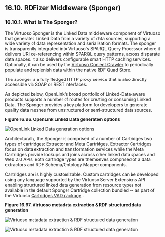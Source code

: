 <div id="virtuososponger" class="section">

<div class="titlepage">

<div>

<div>

## 16.10. RDFizer Middleware (Sponger)

</div>

</div>

</div>

<div id="virtuosospongerintro" class="section">

<div class="titlepage">

<div>

<div>

### 16.10.1. What Is The Sponger?

</div>

</div>

</div>

The Virtuoso Sponger is the Linked Data middleware component of Virtuoso
that generates Linked Data from a variety of data sources, supporting a
wide variety of data representation and serialization formats. The
sponger is transparently integrated into Virtuoso's SPARQL Query
Processor where it delivers URI de-referencing within SPARQL query
patterns, across disparate data spaces. It also delivers configurable
smart HTTP caching services. Optionally, it can be used by the
<a href="admui.webservices.html#contentcrawlerrdf" class="link"
title="Set Up the Content Crawler to Gather RDF">Virtuoso Content
Crawler</a> to periodically populate and replenish data within the
native RDF Quad Store.

The sponger is a fully fledged HTTP proxy service that is also directly
accessible via SOAP or REST interfaces.

As depicted below, OpenLink's broad portfolio of Linked-Data-aware
products supports a number of routes for creating or consuming Linked
Data. The Sponger provides a key platform for developers to generate
quality data meshes from unstructured or semi-structured data sources.

<div class="figure-float">

<div id="virtuosospongerdiagram" class="figure">

**Figure 16.96. OpenLink Linked Data generation options**

<div class="figure-contents">

<div class="mediaobject">

![OpenLink Linked Data generation
options](images/Sponger_LinkedDataGenOptions_2014_v3.png)

</div>

</div>

</div>

  

</div>

Architecturally, the Sponger is comprised of a number of Cartridges two
types of cartridges: Extractor and Meta Cartridges. Extractor Cartridges
focus on data extraction and transformation services while the Meta
Cartridges provide lookups and joins across other linked data spaces and
Web 2.0 APIs. Both cartridge types are themselves comprised of a data
extractors and RDF Schema/Ontology Mapper components.

Cartridges are is highly customizable. Custom cartridges can be
developed using any language supported by the Virtuoso Server Extensions
API enabling structured linked data generation from resource types not
available in the default Sponger Cartridge collection bundled -- as part
of the Virtuoso <a
href="http://s3.amazonaws.com/opldownload/uda/vad-packages/6.3/virtuoso/cartridges_dav.vad"
class="ulink" target="_top">Cartridges VAD package</a> .

<div class="figure-float">

<div id="virtuosospongerdiagram_01" class="figure">

**Figure 16.97. Virtuoso metadata extraction & RDF structured data
generation**

<div class="figure-contents">

<div class="mediaobject">

![Virtuoso metadata extraction & RDF structured data
generation](images/linked_data_gen_opts4.png)

</div>

<div class="mediaobject">

![Virtuoso metadata extraction & RDF structured data
generation](images/linked_data_gen_opts4.png)

</div>

</div>

</div>

  

</div>

</div>

</div>
